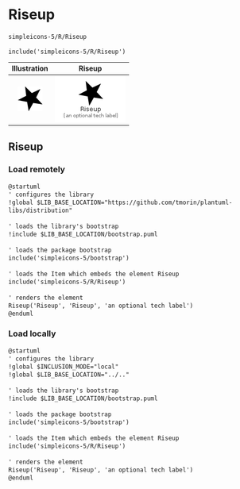 # Riseup


```text
simpleicons-5/R/Riseup
```

```text
include('simpleicons-5/R/Riseup')
```



| Illustration | Riseup |
| :---: | :---: |
| ![illustration for Illustration](../../simpleicons-5/R/Riseup.png) | ![illustration for Riseup](../../simpleicons-5/R/Riseup.Local.png) |




## Riseup

### Load remotely
```plantuml
@startuml
' configures the library
!global $LIB_BASE_LOCATION="https://github.com/tmorin/plantuml-libs/distribution"

' loads the library's bootstrap
!include $LIB_BASE_LOCATION/bootstrap.puml

' loads the package bootstrap
include('simpleicons-5/bootstrap')

' loads the Item which embeds the element Riseup
include('simpleicons-5/R/Riseup')

' renders the element
Riseup('Riseup', 'Riseup', 'an optional tech label')
@enduml
```

### Load locally
```plantuml
@startuml
' configures the library
!global $INCLUSION_MODE="local"
!global $LIB_BASE_LOCATION="../.."

' loads the library's bootstrap
!include $LIB_BASE_LOCATION/bootstrap.puml

' loads the package bootstrap
include('simpleicons-5/bootstrap')

' loads the Item which embeds the element Riseup
include('simpleicons-5/R/Riseup')

' renders the element
Riseup('Riseup', 'Riseup', 'an optional tech label')
@enduml
```


